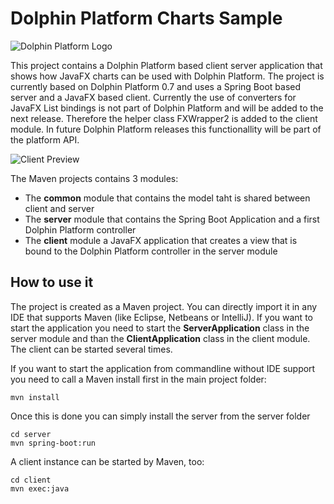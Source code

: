 # Dolphin Platform Charts Sample

![Dolphin Platform Logo](http://www.guigarage.com/wordpress/wp-content/uploads/2015/10/logo.png)

This project contains a Dolphin Platform based client server application that shows how JavaFX charts can be used with Dolphin Platform.
The project is currently based on Dolphin Platform 0.7 and uses a Spring Boot based server and a JavaFX based client. Currently the use of converters for JavaFX List bindings is not part of Dolphin Platform and will be added to the next release. Therefore the helper class FXWrapper2 is added to the client module. In future Dolphin Platform releases this functionallity will be part of the platform API.  

![Client Preview](http://www.guigarage.com/wordpress/wp-content/uploads/2015/12/dolphin-charts.png)


The Maven projects contains 3 modules: 

* The __common__ module that contains the model taht is shared between client and server
* The __server__ module that contains the Spring Boot Application and a first Dolphin Platform controller 
* The __client__ module a JavaFX application that creates a view that is bound to the Dolphin Platform controller in the server module


## How to use it
The project is created as a Maven project. You can directly import it in any IDE that supports Maven (like Eclipse, Netbeans or IntelliJ).
If you want to start the application you need to start the __ServerApplication__ class in the server module and than the __ClientApplication__ class in the client module. The client can be started several times.

If you want to start the application from commandline without IDE support you need to call a Maven install first in the main project folder:

```
mvn install
```

Once this is done you can simply install the server from the server folder
```
cd server
mvn spring-boot:run
```

A client instance can be started by Maven, too:
```
cd client
mvn exec:java
```
